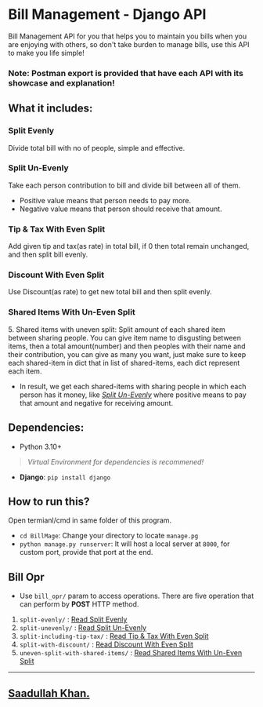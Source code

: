 # Bill Management - Django API

Bill Management API for you that helps you to maintain you bills when you are enjoying with others, so don't take burden to manage bills, use this API to make you life simple!

### Note: Postman export is provided that have each API with its showcase and explanation!


##  **What it includes:**

<h3 id="split_evenly">Split Evenly</h3>
Divide total bill with no of people, simple and effective.

<h3 id="split_unevenly">Split Un-Evenly</h3>
Take each person contribution to bill and divide bill between all of them. 

- Positive value means that person needs to pay more.
- Negative value means that person should receive that amount.

<h3 id="tip_tax_with_even_split">Tip & Tax With Even Split</h3>
Add given tip and tax(as rate) in total bill, if 0 then total remain unchanged, and then split bill evenly.

<h3 id="discount_with_even_split">Discount With Even Split</h3>
Use Discount(as rate) to get new total bill and then split evenly.

<h3 id="shared_items_with_un_even_split">Shared Items With Un-Even Split</h3>
5. Shared items with uneven split: Split amount  of each shared item between sharing people. You can give item name to disgusting between items, then a total amount(number) and then peoples with their name and their contribution, you can give as many you want, just make sure to keep each shared-item in dict that in list of shared-items, each dict represent each item.

- In result, we get each shared-items with sharing people in which each person has it money, like _[Split Un-Evenly](#split_unevenly)_ where positive means to pay that amount and negative for receiving amount.


## Dependencies:
- Python 3.10+

> _Virtual Environment for dependencies is recommened!_

- **Django**: `pip install django`


## How to run this?

Open termianl/cmd in same folder of this program.
- `cd BillMage`: Change your directory to locate `manage.pg`
- `python manage.py runserver`: It will host a local server at `8000`, for custom port, provide that port at the end.

## Bill Opr

- Use `bill_opr/` param to access operations.
There are five operation that can perform by **POST** HTTP method.
1. `split-evenly/` : [Read Split Evenly](#split_evenly)
2. `split-unevenly/` : [Read Split Un-Evenly](#split_unevenly)
3. `split-including-tip-tax/` : [Read Tip & Tax With Even Split](#tip_tax_with_even_split)
4. `split-with-discount/` : [Read Discount With Even Split](#discount_with_even_split)
5. `uneven-split-with-shared-items/` : [Read Shared Items With Un-Even Split](#shared_items_with_un_even_split)


---
## [Saadullah Khan.](https://www.linkedin.com/in/Saadullahkhan3)
